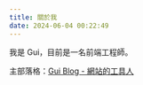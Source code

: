 ```yaml
---
title: 關於我
date: 2024-06-04 00:22:49
---
```


我是 Gui，目前是一名前端工程師。

主部落格：[Gui Blog - 網站的工具人](https://guiblogs.com/)